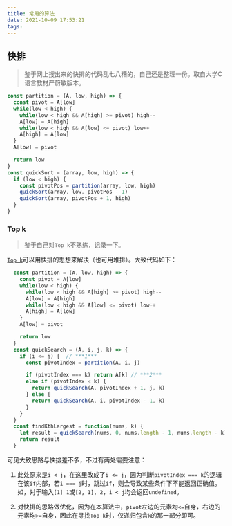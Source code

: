 ```yaml
---
title: 常用的算法
date: 2021-10-09 17:53:21
tags:
---
```

## 快排

> 鉴于网上搜出来的快排的代码乱七八糟的，自己还是整理一份。取自大学C语言教材严蔚敏版本。

```js
const partition = (A, low, high) => {
  const pivot = A[low]
  while(low < high) {
    while(low < high && A[high] >= pivot) high--
    A[low] = A[high]
    while(low < high && A[low] <= pivot) low++
    A[high] = A[low]
  }
  A[low] = pivot

  return low
}
const quickSort = (array, low, high) => {
  if (low < high) {
    const pivotPos = partition(array, low, high)
    quickSort(array, low, pivotPos - 1)
    quickSort(array, pivotPos + 1, high)
  }
}
```

### Top k

> 鉴于自己对`Top k`不熟练，记录一下。

[`Top k`]([array.md](https://leetcode-cn.com/problems/kth-largest-element-in-an-array))可以用快排的思想来解决（也可用堆排）。大致代码如下：

```js
  const partition = (A, low, high) => {
    const pivot = A[low]
    while(low < high) {
      while(low < high && A[high] >= pivot) high--
      A[low] = A[high]
      while(low < high && A[low] <= pivot) low++
      A[high] = A[low]
    }
    A[low] = pivot

    return low
  }
  const quickSearch = (A, i, j, k) => {
    if (i <= j) {  // ***1***
      const pivotIndex = partition(A, i, j)

      if (pivotIndex === k) return A[k] // ***2***
      else if (pivotIndex < k) {
        return quickSearch(A, pivotIndex + 1, j, k)
      } else {
        return quickSearch(A, i, pivotIndex - 1, k)
      }
    }
  }
  const findKthLargest = function(nums, k) {
    let result = quickSearch(nums, 0, nums.length - 1, nums.length - k)
    return result
  }
```

可见大致思路与快排差不多，不过有两处需要注意：

1. 此处原来是`i < j`，在这里改成了`i <= j`，因为判断`pivotIndex === k`的逻辑在该`if`内部，若`i === j`时，跳过`if`，则会导致某些条件下不能返回正确值。如，对于输入`[1] 1`或`[2, 1], 2`，`i < j`均会返回`undefined`。

2. 对快排的思路做优化，因为在本算法中，`pivot`左边的元素均`<=`自身，右边的元素均`>=`自身，因此在寻找`Top k`时，仅递归包含`k`的那一部分即可。
